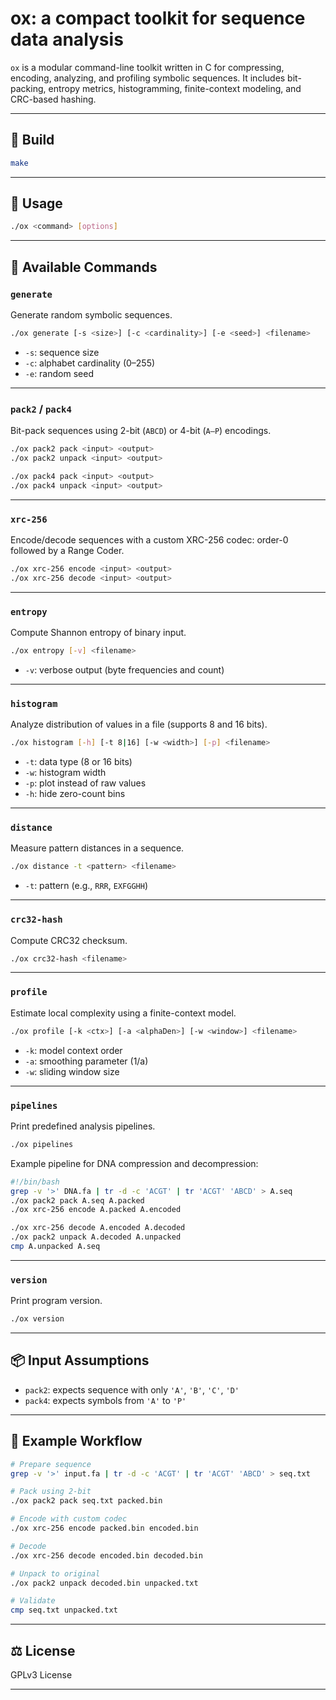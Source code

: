 # ox: a compact toolkit for sequence data analysis

`ox` is a modular command-line toolkit written in C for compressing, encoding, analyzing, and profiling symbolic sequences. 
It includes bit-packing, entropy metrics, histogramming, finite-context modeling, and CRC-based hashing.

---

## 🔧 Build

```bash
make
```

---

## 🚀 Usage

```bash
./ox <command> [options]
```

---

## 🧰 Available Commands

### `generate`

Generate random symbolic sequences.

```bash
./ox generate [-s <size>] [-c <cardinality>] [-e <seed>] <filename>
```

- `-s`: sequence size
- `-c`: alphabet cardinality (0–255)
- `-e`: random seed

---

### `pack2` / `pack4`

Bit-pack sequences using 2-bit (`ABCD`) or 4-bit (`A–P`) encodings.

```bash
./ox pack2 pack <input> <output>
./ox pack2 unpack <input> <output>

./ox pack4 pack <input> <output>
./ox pack4 unpack <input> <output>
```

---

### `xrc-256`

Encode/decode sequences with a custom XRC-256 codec: order-0 followed by a Range Coder.

```bash
./ox xrc-256 encode <input> <output>
./ox xrc-256 decode <input> <output>
```

---

### `entropy`

Compute Shannon entropy of binary input.

```bash
./ox entropy [-v] <filename>
```

- `-v`: verbose output (byte frequencies and count)

---

### `histogram`

Analyze distribution of values in a file (supports 8 and 16 bits).

```bash
./ox histogram [-h] [-t 8|16] [-w <width>] [-p] <filename>
```

- `-t`: data type (8 or 16 bits)
- `-w`: histogram width
- `-p`: plot instead of raw values
- `-h`: hide zero-count bins

---

### `distance`

Measure pattern distances in a sequence.

```bash
./ox distance -t <pattern> <filename>
```

- `-t`: pattern (e.g., `RRR`, `EXFGGHH`)

---

### `crc32-hash`

Compute CRC32 checksum.

```bash
./ox crc32-hash <filename>
```

---

### `profile`

Estimate local complexity using a finite-context model.

```bash
./ox profile [-k <ctx>] [-a <alphaDen>] [-w <window>] <filename>
```

- `-k`: model context order
- `-a`: smoothing parameter (1/a)
- `-w`: sliding window size

---

### `pipelines`

Print predefined analysis pipelines.

```bash
./ox pipelines
```

Example pipeline for DNA compression and decompression:

```bash
#!/bin/bash
grep -v '>' DNA.fa | tr -d -c 'ACGT' | tr 'ACGT' 'ABCD' > A.seq
./ox pack2 pack A.seq A.packed
./ox xrc-256 encode A.packed A.encoded

./ox xrc-256 decode A.encoded A.decoded
./ox pack2 unpack A.decoded A.unpacked
cmp A.unpacked A.seq
```

---

### `version`

Print program version.

```bash
./ox version
```

---

## 📦 Input Assumptions

- `pack2`: expects sequence with only `'A'`, `'B'`, `'C'`, `'D'`
- `pack4`: expects symbols from `'A'` to `'P'`

---

## 🧪 Example Workflow

```bash
# Prepare sequence
grep -v '>' input.fa | tr -d -c 'ACGT' | tr 'ACGT' 'ABCD' > seq.txt

# Pack using 2-bit
./ox pack2 pack seq.txt packed.bin

# Encode with custom codec
./ox xrc-256 encode packed.bin encoded.bin

# Decode
./ox xrc-256 decode encoded.bin decoded.bin

# Unpack to original
./ox pack2 unpack decoded.bin unpacked.txt

# Validate
cmp seq.txt unpacked.txt
```

---

## ⚖️ License

GPLv3 License

---

